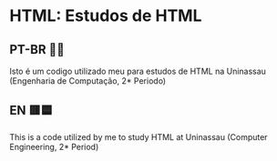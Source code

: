 # HTML: Estudos de HTML

## PT-BR 💚💛
Isto é um codigo utilizado meu para estudos de HTML na Uninassau (Engenharia de Computação, 2* Periodo)

## EN 🟥🟦
This is a code utilized by me to study HTML at Uninassau (Computer Engineering, 2* Period)
